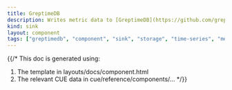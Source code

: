 ```yaml
---
title: GreptimeDB
description: Writes metric data to [GreptimeDB](https://github.com/greptimeteam/greptimedb)
kind: sink
layout: component
tags: ["greptimedb", "component", "sink", "storage", "time-series", "metrics"]
---
```


{{/*
This doc is generated using:

1. The template in layouts/docs/component.html
2. The relevant CUE data in cue/reference/components/...
*/}}
